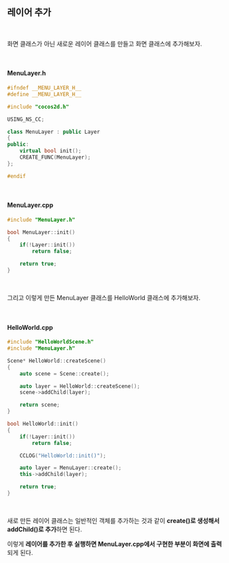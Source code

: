 ## 레이어 추가

</br>

화면 클래스가 아닌 새로운 레이어 클래스를 만들고 화면 클래스에 추가해보자.

</br>

#### MenuLayer.h

```C++
#ifndef __MENU_LAYER_H__
#define __MENU_LAYER_H__

#include "cocos2d.h"

USING_NS_CC;

class MenuLayer : public Layer
{
public:
    virtual bool init();
    CREATE_FUNC(MenuLayer);
};

#endif
```
</br>

#### MenuLayer.cpp

```C++
#include "MenuLayer.h"

bool MenuLayer::init()
{
    if(!Layer::init())
        return false;

    return true;
}
```
</br>

그리고 이렇게 만든 MenuLayer 클래스를 HelloWorld 클래스에 추가해보자.

</br>

#### HelloWorld.cpp

```C++
#include "HelloWorldScene.h"
#include "MenuLayer.h"

Scene* HelloWorld::createScene()
{
    auto scene = Scene::create();

    auto layer = HelloWorld::createScene();
    scene->addChild(layer);

    return scene;
}

bool HelloWorld::init()
{
    if(!Layer::init())
        return false;

    CCLOG("HelloWorld::init()");

    auto layer = MenuLayer::create();
    this->addChild(layer);

    return true;
}
```
</br>

새로 만든 레이어 클래스는 일반적인 객체를 추가하는 것과 같이 **create()로 생성해서 addChild()로 추가**하면 된다.

이렇게 **레이어를 추가한 후 실행하면 MenuLayer.cpp에서 구현한 부분이 화면에 출력**되게 된다.